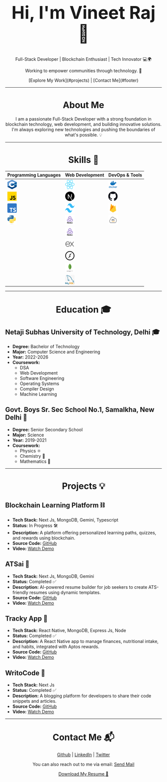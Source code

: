 # **<h1 align="center">Hi, I'm Vineet Raj 👋</h1>**

<p align="center">Full-Stack Developer | Blockchain Enthusiast | Tech Innovator 💻🌍</p>
<p align="center">
Working to empower communities through technology. 🚀
</p>

<p align="center">
[Explore My Work](#projects) | [Contact Me](#footer)
</p>

---

**<h1 align="center">About Me</h1>**

<p align="center">
I am a passionate Full-Stack Developer with a strong foundation in blockchain technology, web development, and building innovative solutions. I'm always exploring new technologies and pushing the boundaries of what's possible. 💡
</p>

---

**<h1 align="center">Skills 💼</h1>**

| **Programming Languages**                                                           | **Web Development**                                                                                          | **DevOps & Tools**                                                              |
| ----------------------------------------------------------------------------------- | ------------------------------------------------------------------------------------------------------------ | ------------------------------------------------------------------------------- |
| <img src="./public/images/C++.png" width="30" height="30" alt="C++" />              | <img src="./public/images/React Js.png" width="30" height="30" alt="React Js"/>                              | <img src="./public/images/Docker.png" width="30" height="30" alt="Docker"/>     |
| <img src="./public/images/Javascript.png" width="30" height="30" alt="Javascript"/> | <img src="./public/images/Next Js.png" style="background:white" width="30" height="30" alt="Next Js"/>       | <img src="./public/images/GitHub.png" width="30" height="30" alt="GitHub"/>     |
| <img src="./public/images/Typescript.png" width="30" height="30" alt="Typescript"/> | <img src="./public/images/Tailwind CSS.png" width="30" height="30" alt="Tailwind CSS"/>                      | <img src="./public/images/Firebase.png" width="30" height="30" alt="Firebase"/> |
| <img src="./public/images/Python.png" width="30" height="30" alt="Python"/>         | <img src="./public/images/Redux.png" width="30" height="30" alt="Redux"/>                                    | <img src="./public/images/AWS.png" width="30" height="30" alt="AWS"/>           |
|                                                                                     | <img src="./public/images/Redux.png" width="30" height="30" alt="Redux"/>                                    |                                                                                 |
|                                                                                     | <img src="./public/images/Express Js.png" style="background:white" width="30" height="30" alt="Express Js"/> |                                                                                 |
|                                                                                     | <img src="./public/images/Socket.png" width="30" height="30" alt="Socket"/>                                  |                                                                                 |
|                                                                                     | <img src="./public/images/MongoDB.png" width="30" height="30" alt="MongoDB"/>                                |                                                                                 |
|                                                                                     | <img src="./public/images/MySQL.png" width="30" height="30" alt="MySQL"/>                                    |                                                                                 |

---

**<h1 align="center">Education 🎓</h1>**

## **Netaji Subhas University of Technology, Delhi** 🎓

- **Degree:** Bachelor of Technology
- **Major:** Computer Science and Engineering
- **Year:** 2022-2026
- **Coursework:**
  - DSA
  - Web Development
  - Software Engineering
  - Operating Systems
  - Compiler Design
  - Machine Learning

## **Govt. Boys Sr. Sec School No.1, Samalkha, New Delhi** 🏫

- **Degree:** Senior Secondary School
- **Major:** Science
- **Year:** 2019-2021
- **Coursework:**
  - Physics ⚛️
  - Chemistry 🔬
  - Mathematics 📐

---

**<h1 align="center">Projects 💡</h1>**

## **Blockchain Learning Platform** ⛓️

- **Tech Stack:** Next Js, MongoDB, Gemini, Typescript
- **Status:** In Progress 🛠️
- **Description:** A platform offering personalized learning paths, quizzes, and rewards using blockchain.
- **Source Code:** [GitHub](https://github.com/vineetraj/blockchain-learning)
- **Video:** [Watch Demo](https://www.youtube.com/embed/uy6LGbCQqwk?si=KSIVjvce3AoCD-dw?autoplay=1&mute=1&enablejsapi=1)

## **ATSai 🤖**

- **Tech Stack:** Next Js, MongoDB, Gemini
- **Status:** Completed ✅
- **Description:** AI-powered resume builder for job seekers to create ATS-friendly resumes using dynamic templates.
- **Source Code:** [GitHub](https://github.com/MrVineetRaj/ATSai-resume-builder)
- **Video:** [Watch Demo](https://www.youtube.com/embed/uy6LGbCQqwk?si=KSIVjvce3AoCD-dw)

## **Tracky App 📱**

- **Tech Stack:** React Native, MongoDB, Express Js, Node
- **Status:** Completed ✅
- **Description:** A React Native app to manage finances, nutritional intake, and habits, integrated with Aptos rewards.
- **Source Code:** [GitHub](https://github.com/MrVineetRaj/personal-tracker)
- **Video:** [Watch Demo](https://www.youtube.com/embed/uy6LGbCQqwk?si=KSIVjvce3AoCD-dw)

## **WritoCode 📝**

- **Tech Stack:** Next Js
- **Status:** Completed ✅
- **Description:** A blogging platform for developers to share their code snippets and articles.
- **Source Code:** [GitHub](https://github.com/MrVineetRaj/blogging-platform)
- **Video:** [Watch Demo](https://www.youtube.com/embed/uy6LGbCQqwk?si=KSIVjvce3AoCD-dw)

---

**<h1 align="center">Contact Me 📬</h1>**

<p align="center">
    <a href="https://github.com/mrvineetraj">Github</a> | 
    <a href="https://www.linkedin.com/in/mrvineetraj">LinkedIn</a> |
    <a href="https://twitter.com/mrvineetraj">Twitter</a>
</p>

<p align="center">
You can also reach out to me via email: <a href="mailto:vineetraj@example.com">Send Mail</a>
</p>

<p align="center">
<a href="/resume.pdf" download>Download My Resume 📄</a>
</p>
